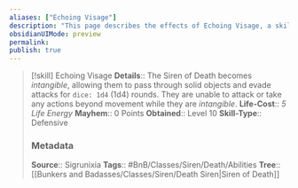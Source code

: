 ```yaml
---
aliases: ["Echoing Visage"]
description: "This page describes the effects of Echoing Visage, a skill for the homebrew skilltree Siren of Death for the Bunkers and Badasses TTRPG."
obsidianUIMode: preview
permalink: 
publish: true
---
```


>[!skill] Echoing Visage
> **Details**:: The Siren of Death becomes *intangible*, allowing them to pass through solid objects and evade attacks for `dice: 1d4` (1d4) rounds. They are unable to attack or take any actions beyond movement while they are *intangible*.
> **Life-Cost**:: *5 Life Energy*
> **Mayhem**:: 0 Points
> **Obtained**:: Level 10
> **Skill-Type**:: Defensive
> ### Metadata
> **Source**:: Sigrunixia
> **Tags**:: #BnB/Classes/Siren/Death/Abilities
> **Tree**:: [[Bunkers and Badasses/Classes/Siren/Death Siren|Siren of Death]]
